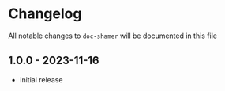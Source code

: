 # Changelog

All notable changes to `doc-shamer` will be documented in this file

## 1.0.0 - 2023-11-16

- initial release

